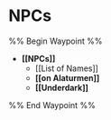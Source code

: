 # NPCs
%% Begin Waypoint %%
- **[[NPCs]]**
	- [[List of Names]]
	- **[[on Alaturmen]]**
	- **[[Underdark]]**

%% End Waypoint %%